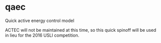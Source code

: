 # qaec
Quick active energy control model

ACTEC will not be maintained at this time, so this quick spinoff will be used in lieu for the 2016 USLI competition.
